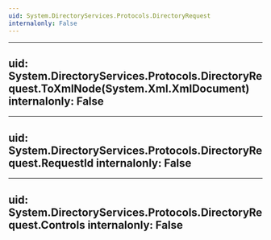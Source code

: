 ```yaml
---
uid: System.DirectoryServices.Protocols.DirectoryRequest
internalonly: False
---
```


---
uid: System.DirectoryServices.Protocols.DirectoryRequest.ToXmlNode(System.Xml.XmlDocument)
internalonly: False
---

---
uid: System.DirectoryServices.Protocols.DirectoryRequest.RequestId
internalonly: False
---

---
uid: System.DirectoryServices.Protocols.DirectoryRequest.Controls
internalonly: False
---
